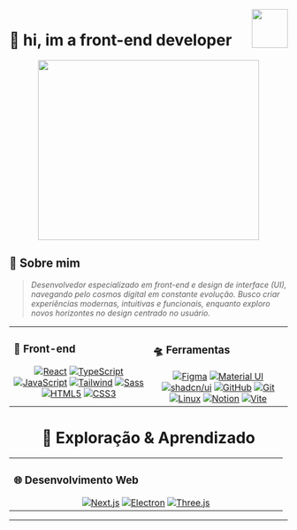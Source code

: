 <div align="right">
<img src="https://media0.giphy.com/media/v1.Y2lkPTc5MGI3NjExdGM5NzE4Y2ozZWdnMWFnZHl6aDRwMW95YzB0NWU0Mmo4MzhmMHFqNSZlcD12MV9pbnRlcm5hbF9naWZfYnlfaWQmY3Q9cw/YVqrGhAMZsSdDhk44M/giphy.gif" align="right" height="70" width="65" />
</div>  

# 🌌 hi, im a front-end developer 

<div align="center">
<img src="https://media1.tenor.com/m/2Xhh1vssSEIAAAAC/dinkin-my-oup-falin-touden.gif" align="center" height="325" width="400" />
</div>  

## 🚀 Sobre mim

> *Desenvolvedor especializado em front-end e design de interface (UI), navegando pelo cosmos digital em constante evolução. Busco criar experiências modernas, intuitivas e funcionais, enquanto exploro novos horizontes no design centrado no usuário.*

<table>
  <tr>
    <td valign="top" width="50%">
      <h3>🌟 Front-end</h3>
      <div align="center"> 
        <a href="https://reactjs.org/" target="_blank"><img src="https://img.shields.io/badge/React-61DAFB?style=for-the-badge&logo=react&logoColor=black" alt="React" /></a>
        <a href="https://www.typescriptlang.org/" target="_blank"><img src="https://img.shields.io/badge/TypeScript-3178C6?style=for-the-badge&logo=typescript&logoColor=white" alt="TypeScript" /></a>
        <a href="https://developer.mozilla.org/en-US/docs/Web/JavaScript" target="_blank"><img src="https://img.shields.io/badge/JavaScript-F7DF1E?style=for-the-badge&logo=javascript&logoColor=black" alt="JavaScript" /></a>
        <a href="https://tailwindcss.com/" target="_blank"><img src="https://img.shields.io/badge/Tailwind_CSS-06B6D4?style=for-the-badge&logo=tailwindcss&logoColor=white" alt="Tailwind" /></a>
        <a href="https://sass-lang.com/" target="_blank"><img src="https://img.shields.io/badge/Sass-CC6699?style=for-the-badge&logo=sass&logoColor=white" alt="Sass" /></a>
        <a href="https://developer.mozilla.org/en-US/docs/Web/HTML" target="_blank"><img src="https://img.shields.io/badge/HTML5-E34F26?style=for-the-badge&logo=html5&logoColor=white" alt="HTML5" /></a>
        <a href="https://developer.mozilla.org/en-US/docs/Web/CSS" target="_blank"><img src="https://img.shields.io/badge/CSS3-1572B6?style=for-the-badge&logo=css3&logoColor=white" alt="CSS3" /></a>
      </div>
    </td>
    <td valign="top" width="50%">
      <h3>🛸 Ferramentas</h3>
      <div align="center">  
      <a href="https://www.figma.com/" target="_blank"><img src="https://img.shields.io/badge/Figma-F24E1E?style=for-the-badge&logo=figma&logoColor=white" alt="Figma" /></a>
      <a href="https://mui.com/" target="_blank"><img src="https://img.shields.io/badge/Material_UI-007FFF?style=for-the-badge&logo=mui&logoColor=white" alt="Material UI" /></a>
      <a href="https://ui.shadcn.com/" target="_blank"><img src="https://img.shields.io/badge/shadcn%2Fui-000000?style=for-the-badge&logo=shadcnui&logoColor=white" alt="shadcn/ui" /></a>
      <a href="https://github.com/" target="_blank"><img src="https://img.shields.io/badge/GitHub-181717?style=for-the-badge&logo=github&logoColor=white" alt="GitHub" /></a>
      <a href="https://git-scm.com/" target="_blank"><img src="https://img.shields.io/badge/Git-F05032?style=for-the-badge&logo=git&logoColor=white" alt="Git" /></a>
      <a href="https://www.linux.org/" target="_blank"><img src="https://img.shields.io/badge/Linux-FCC624?style=for-the-badge&logo=linux&logoColor=black" alt="Linux" /></a>
      <a href="https://www.notion.so/" target="_blank"><img src="https://img.shields.io/badge/Notion-000000?style=for-the-badge&logo=notion&logoColor=white" alt="Notion" /></a>
      <a href="https://vitejs.dev/" target="_blank"><img src="https://img.shields.io/badge/Vite-646CFF?style=for-the-badge&logo=vite&logoColor=white" alt="Vite" /></a>
      </div>
    </td>
  </tr>
</table>

<h1 align="center">🔭 Exploração & Aprendizado</h1>

<table align="center">
  <tr>
    <td valign="top" width="50%">
      <h3>🌐 Desenvolvimento Web</h3>
      <div align="center">
        <a href="https://nextjs.org/" target="_blank"><img src="https://img.shields.io/badge/Next.js-000000?style=for-the-badge&logo=nextdotjs&logoColor=white" alt="Next.js" /></a>
        <a href="https://www.electronjs.org/" target="_blank"><img src="https://img.shields.io/badge/Electron-191970?style=for-the-badge&logo=electron&logoColor=white" alt="Electron" /></a>
        <a href="https://threejs.org/" target="_blank"><img src="https://img.shields.io/badge/Three.js-000000?style=for-the-badge&logo=three.js&logoColor=white" alt="Three.js" /></a>
      </div>
    </td>
  </tr>
</table>

---
